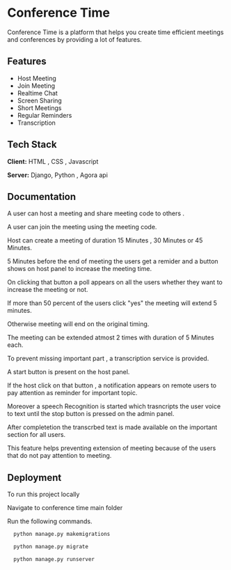 
# Conference Time

Conference Time is a platform that helps you create time efficient meetings and conferences by providing a lot of features.


## Features

- Host Meeting
- Join Meeting
- Realtime Chat
- Screen Sharing
- Short Meetings
- Regular Reminders
- Transcription



## Tech Stack

**Client:**  HTML , CSS , Javascript

**Server:** Django, Python , Agora api


## Documentation

A user can host a meeting and share meeting code to others . 

A user can join the meeting using the meeting code.

Host can create a meeting of duration 15 Minutes , 30 Minutes or 45 Minutes.

5 Minutes before the end of meeting the users get a remider and a button shows on host panel to increase the meeting time.

On clicking that button a poll appears on all the users whether they want to increase the meeting or not.

If more than 50 percent of the users click "yes" the meeting will extend 5 minutes.

Otherwise meeting will end on the original timing.

The meeting can be extended atmost 2 times with duration of 5 Minutes each.

To prevent missing important part , a transcription service is provided.

A start button is present on the host panel.

If the host click on that button , a notification appears on remote users to pay attention as reminder for important topic.

Moreover a speech Recognition is started which trasncripts the user voice to text until the stop button is pressed on the admin panel.

After completetion the transcrbed text is made available on the important section for all users.

This feature helps preventing extension of meeting because of the users that do not pay attention to meeting.
## Deployment

To run this project locally


Navigate to conference time main folder


Run the following commands.
```bash
  python manage.py makemigrations
```
```bash
  python manage.py migrate
```
```bash
  python manage.py runserver
```
